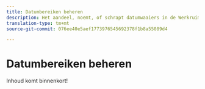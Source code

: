 ```yaml
---
title: Datumbereiken beheren
description: Het aandeel, noemt, of schrapt datumwaaiers in de Werkruimte van de Analyse anders.
translation-type: tm+mt
source-git-commit: 076ee40e5aef1773976545692378f1b8a55089d4

---
```



# Datumbereiken beheren

Inhoud komt binnenkort!
